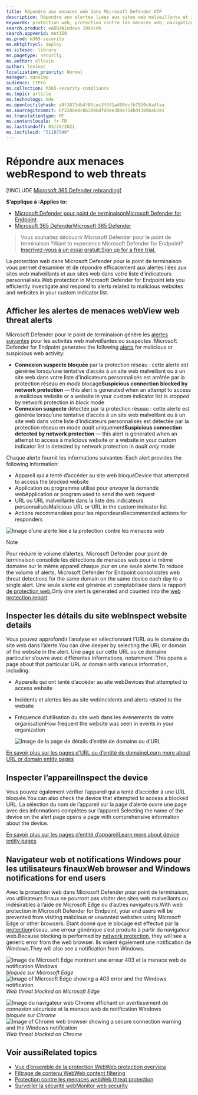 ```yaml
---
title: Répondre aux menaces web dans Microsoft Defender ATP
description: Répondre aux alertes liées aux sites web malveillants et indésirables. Comprendre comment la protection contre les menaces web informe les utilisateurs finaux via leurs navigateurs web et les notifications Windows
keywords: protection web, protection contre les menaces web, navigation web, alertes, réponse, sécurité, hameçonnage, programme malveillant, attaque, sites web, protection réseau, Edge, Internet Explorer, Chrome, Firefox, navigateur web, notifications, utilisateurs finaux, notifications Windows, page de blocage,
search.product: eADQiWindows 10XVcnh
search.appverid: met150
ms.prod: m365-security
ms.mktglfcycl: deploy
ms.sitesec: library
ms.pagetype: security
ms.author: ellevin
author: levinec
localization_priority: Normal
manager: dansimp
audience: ITPro
ms.collection: M365-security-compliance
ms.topic: article
ms.technology: mde
ms.openlocfilehash: a9f3873db4f85cec3f5f1a400dcfb7930c6a4faa
ms.sourcegitcommit: 6f2288e0c863496dfd0ee38de754bd43096ab3e1
ms.translationtype: MT
ms.contentlocale: fr-FR
ms.lasthandoff: 03/24/2021
ms.locfileid: "51187540"
---
```

# <a name="respond-to-web-threats"></a><span data-ttu-id="880a4-105">Répondre aux menaces web</span><span class="sxs-lookup"><span data-stu-id="880a4-105">Respond to web threats</span></span>

[!INCLUDE [Microsoft 365 Defender rebranding](../../includes/microsoft-defender.md)]

<span data-ttu-id="880a4-106">**S’applique à :**</span><span class="sxs-lookup"><span data-stu-id="880a4-106">**Applies to:**</span></span>
- [<span data-ttu-id="880a4-107">Microsoft Defender pour point de terminaison</span><span class="sxs-lookup"><span data-stu-id="880a4-107">Microsoft Defender for Endpoint</span></span>](https://go.microsoft.com/fwlink/p/?linkid=2154037)
- [<span data-ttu-id="880a4-108">Microsoft 365 Defender</span><span class="sxs-lookup"><span data-stu-id="880a4-108">Microsoft 365 Defender</span></span>](https://go.microsoft.com/fwlink/?linkid=2118804)

><span data-ttu-id="880a4-109">Vous souhaitez découvrir Microsoft Defender pour le point de terminaison ?</span><span class="sxs-lookup"><span data-stu-id="880a4-109">Want to experience Microsoft Defender for Endpoint?</span></span> [<span data-ttu-id="880a4-110">Inscrivez-vous à un essai gratuit.</span><span class="sxs-lookup"><span data-stu-id="880a4-110">Sign up for a free trial.</span></span>](https://www.microsoft.com/microsoft-365/windows/microsoft-defender-atp?ocid=docs-wdatp-main-abovefoldlink&rtc=1)

<span data-ttu-id="880a4-111">La protection web dans Microsoft Defender pour le point de terminaison vous permet d’examiner et de répondre efficacement aux alertes liées aux sites web malveillants et aux sites web dans votre liste d’indicateurs personnalisés.</span><span class="sxs-lookup"><span data-stu-id="880a4-111">Web protection in Microsoft Defender for Endpoint lets you efficiently investigate and respond to alerts related to malicious websites and websites in your custom indicator list.</span></span>

## <a name="view-web-threat-alerts"></a><span data-ttu-id="880a4-112">Afficher les alertes de menaces web</span><span class="sxs-lookup"><span data-stu-id="880a4-112">View web threat alerts</span></span>
<span data-ttu-id="880a4-113">Microsoft Defender pour le point de terminaison génère les [alertes suivantes](manage-alerts.md) pour les activités web malveillantes ou suspectes :</span><span class="sxs-lookup"><span data-stu-id="880a4-113">Microsoft Defender for Endpoint generates the following [alerts](manage-alerts.md) for malicious or suspicious web activity:</span></span>
- <span data-ttu-id="880a4-114">**Connexion suspecte bloquée** par la protection réseau : cette alerte est générée lorsqu’une  tentative d’accès à un site web malveillant ou à un site web dans votre liste d’indicateurs personnalisés est arrêtée par la protection réseau en *mode* blocage</span><span class="sxs-lookup"><span data-stu-id="880a4-114">**Suspicious connection blocked by network protection** — this alert is generated when an attempt to access a malicious website or a website in your custom indicator list is *stopped* by network protection in *block* mode</span></span>
- <span data-ttu-id="880a4-115">**Connexion suspecte** détectée par la protection réseau : cette alerte est générée lorsqu’une tentative d’accès à un site web malveillant ou à un site web dans votre liste d’indicateurs personnalisés est détectée par la protection réseau en mode *audit* uniquement</span><span class="sxs-lookup"><span data-stu-id="880a4-115">**Suspicious connection detected by network protection** — this alert is generated when an attempt to access a malicious website or a website in your custom indicator list is detected by network protection in *audit only* mode</span></span>

<span data-ttu-id="880a4-116">Chaque alerte fournit les informations suivantes :</span><span class="sxs-lookup"><span data-stu-id="880a4-116">Each alert provides the following information:</span></span> 
- <span data-ttu-id="880a4-117">Appareil qui a tenté d’accéder au site web bloqué</span><span class="sxs-lookup"><span data-stu-id="880a4-117">Device that attempted to access the blocked website</span></span>
- <span data-ttu-id="880a4-118">Application ou programme utilisé pour envoyer la demande web</span><span class="sxs-lookup"><span data-stu-id="880a4-118">Application or program used to send the web request</span></span>
- <span data-ttu-id="880a4-119">URL ou URL malveillante dans la liste des indicateurs personnalisés</span><span class="sxs-lookup"><span data-stu-id="880a4-119">Malicious URL or URL in the custom indicator list</span></span>
- <span data-ttu-id="880a4-120">Actions recommandées pour les répondeurs</span><span class="sxs-lookup"><span data-stu-id="880a4-120">Recommended actions for responders</span></span>

![Image d’une alerte liée à la protection contre les menaces web](images/wtp-alert.png)

>[!Note]
><span data-ttu-id="880a4-122">Pour réduire le volume d’alertes, Microsoft Defender pour point de terminaison consolide les détections de menaces web pour le même domaine sur le même appareil chaque jour en une seule alerte.</span><span class="sxs-lookup"><span data-stu-id="880a4-122">To reduce the volume of alerts, Microsoft Defender for Endpoint consolidates web threat detections for the same domain on the same device each day to a single alert.</span></span> <span data-ttu-id="880a4-123">Une seule alerte est générée et comptabilisée dans le rapport [de protection web.](web-protection-monitoring.md)</span><span class="sxs-lookup"><span data-stu-id="880a4-123">Only one alert is generated and counted into the [web protection report](web-protection-monitoring.md).</span></span>

## <a name="inspect-website-details"></a><span data-ttu-id="880a4-124">Inspecter les détails du site web</span><span class="sxs-lookup"><span data-stu-id="880a4-124">Inspect website details</span></span>
<span data-ttu-id="880a4-125">Vous pouvez approfondir l’analyse en sélectionnant l’URL ou le domaine du site web dans l’alerte.</span><span class="sxs-lookup"><span data-stu-id="880a4-125">You can dive deeper by selecting the URL or domain of the website in the alert.</span></span> <span data-ttu-id="880a4-126">Une page sur cette URL ou ce domaine particulier s’ouvre avec différentes informations, notamment :</span><span class="sxs-lookup"><span data-stu-id="880a4-126">This opens a page about that particular URL or domain with various information, including:</span></span>
- <span data-ttu-id="880a4-127">Appareils qui ont tenté d’accéder au site web</span><span class="sxs-lookup"><span data-stu-id="880a4-127">Devices that attempted to access website</span></span>
- <span data-ttu-id="880a4-128">Incidents et alertes liés au site web</span><span class="sxs-lookup"><span data-stu-id="880a4-128">Incidents and alerts related to the website</span></span>
- <span data-ttu-id="880a4-129">Fréquence d’utilisation du site web dans les événements de votre organisation</span><span class="sxs-lookup"><span data-stu-id="880a4-129">How frequent the website was seen in events in your organization</span></span>

    ![Image de la page de détails d’entité de domaine ou d’URL](images/wtp-website-details.png)

[<span data-ttu-id="880a4-131">En savoir plus sur les pages d’URL ou d’entité de domaine</span><span class="sxs-lookup"><span data-stu-id="880a4-131">Learn more about URL or domain entity pages</span></span>](investigate-domain.md)

## <a name="inspect-the-device"></a><span data-ttu-id="880a4-132">Inspecter l’appareil</span><span class="sxs-lookup"><span data-stu-id="880a4-132">Inspect the device</span></span>
<span data-ttu-id="880a4-133">Vous pouvez également vérifier l’appareil qui a tenté d’accéder à une URL bloquée.</span><span class="sxs-lookup"><span data-stu-id="880a4-133">You can also check the device that attempted to access a blocked URL.</span></span> <span data-ttu-id="880a4-134">La sélection du nom de l’appareil sur la page d’alerte ouvre une page avec des informations complètes sur l’appareil.</span><span class="sxs-lookup"><span data-stu-id="880a4-134">Selecting the name of the device on the alert page opens a page with comprehensive information about the device.</span></span>

[<span data-ttu-id="880a4-135">En savoir plus sur les pages d’entité d’appareil</span><span class="sxs-lookup"><span data-stu-id="880a4-135">Learn more about device entity pages</span></span>](investigate-machines.md)

## <a name="web-browser-and-windows-notifications-for-end-users"></a><span data-ttu-id="880a4-136">Navigateur web et notifications Windows pour les utilisateurs finaux</span><span class="sxs-lookup"><span data-stu-id="880a4-136">Web browser and Windows notifications for end users</span></span>

<span data-ttu-id="880a4-137">Avec la protection web dans Microsoft Defender pour point de terminaison, vos utilisateurs finaux ne pourront pas visiter des sites web malveillants ou indésirables à l’aide de Microsoft Edge ou d’autres navigateurs.</span><span class="sxs-lookup"><span data-stu-id="880a4-137">With web protection in Microsoft Defender for Endpoint, your end users will be prevented from visiting malicious or unwanted websites using Microsoft Edge or other browsers.</span></span> <span data-ttu-id="880a4-138">Étant donné que le blocage est effectué par la [protection](network-protection.md)réseau, une erreur générique s’est produite à partir du navigateur web.</span><span class="sxs-lookup"><span data-stu-id="880a4-138">Because blocking is performed by [network protection](network-protection.md), they will see a generic error from the web browser.</span></span> <span data-ttu-id="880a4-139">Ils voient également une notification de Windows.</span><span class="sxs-lookup"><span data-stu-id="880a4-139">They will also see a notification from Windows.</span></span>

<span data-ttu-id="880a4-140">![Image de Microsoft Edge montrant une erreur 403 et la menace web de notification Windows ](images/wtp-browser-blocking-page.png)
 *bloquée sur Microsoft Edge*</span><span class="sxs-lookup"><span data-stu-id="880a4-140">![Image of Microsoft Edge showing a 403 error and the Windows notification](images/wtp-browser-blocking-page.png)
*Web threat blocked on Microsoft Edge*</span></span>

<span data-ttu-id="880a4-141">![Image du navigateur web Chrome affichant un avertissement de connexion sécurisée et la menace web de notification Windows ](images/wtp-chrome-browser-blocking-page.png)
 *bloquée sur Chrome*</span><span class="sxs-lookup"><span data-stu-id="880a4-141">![Image of Chrome web browser showing a secure connection warning and the Windows notification](images/wtp-chrome-browser-blocking-page.png)
*Web threat blocked on Chrome*</span></span>

## <a name="related-topics"></a><span data-ttu-id="880a4-142">Voir aussi</span><span class="sxs-lookup"><span data-stu-id="880a4-142">Related topics</span></span>
- [<span data-ttu-id="880a4-143">Vue d’ensemble de la protection Web</span><span class="sxs-lookup"><span data-stu-id="880a4-143">Web protection overview</span></span>](web-protection-overview.md)
- [<span data-ttu-id="880a4-144">Filtrage de contenu Web</span><span class="sxs-lookup"><span data-stu-id="880a4-144">Web content filtering</span></span>](web-content-filtering.md)
- [<span data-ttu-id="880a4-145">Protection contre les menaces web</span><span class="sxs-lookup"><span data-stu-id="880a4-145">Web threat protection</span></span>](web-threat-protection.md)
- [<span data-ttu-id="880a4-146">Surveiller la sécurité web</span><span class="sxs-lookup"><span data-stu-id="880a4-146">Monitor web security</span></span>](web-protection-monitoring.md)
